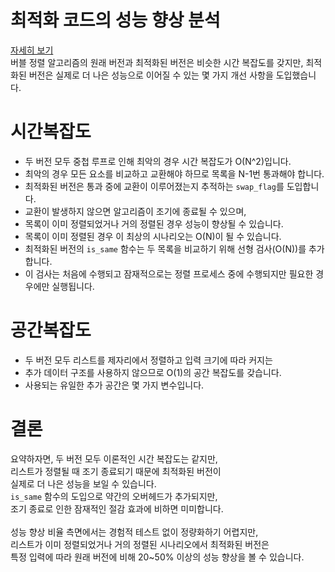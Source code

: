 # 최적화 코드의 성능 향상 분석
[자세히 보기](https://github.com/sungw00ng/Today_I_Learn/blob/main/%EC%9E%90%EB%A3%8C%EA%B5%AC%EC%A1%B0/Sortings/Bubble%20sort/Bubble_sort_Optimization.md)<br>
버블 정렬 알고리즘의 원래 버전과 최적화된 버전은 비슷한 시간 복잡도를 갖지만,
최적화된 버전은 실제로 더 나은 성능으로 이어질 수 있는 몇 가지 개선 사항을 도입했습니다.

# 시간복잡도
   - 두 버전 모두 중첩 루프로 인해 최악의 경우 시간 복잡도가 O(N^2)입니다.
   - 최악의 경우 모든 요소를 ​​비교하고 교환해야 하므로 목록을 N-1번 통과해야 합니다. 
   - 최적화된 버전은 통과 중에 교환이 이루어졌는지 추적하는 `swap_flag`를 도입합니다.
   -  교환이 발생하지 않으면 알고리즘이 조기에 종료될 수 있으며,
   -  목록이 이미 정렬되었거나 거의 정렬된 경우 성능이 향상될 수 있습니다.
   -   목록이 이미 정렬된 경우 이 최상의 시나리오는 O(N)이 될 수 있습니다. 
   - 최적화된 버전의 `is_same` 함수는 두 목록을 비교하기 위해 선형 검사(O(N))를 추가합니다.
   -  이 검사는 처음에 수행되고 잠재적으로는 정렬 프로세스 중에 수행되지만 필요한 경우에만 실행됩니다. 

# 공간복잡도
   - 두 버전 모두 리스트를 제자리에서 정렬하고 입력 크기에 따라 커지는
   - 추가 데이터 구조를 사용하지 않으므로 O(1)의 공간 복잡도를 갖습니다.
   - 사용되는 유일한 추가 공간은 몇 가지 변수입니다. 

# 결론
요약하자면, 두 버전 모두 이론적인 시간 복잡도는 같지만, <br>
리스트가 정렬될 때 조기 종료되기 때문에 최적화된 버전이 <br>
실제로 더 나은 성능을 보일 수 있습니다. <br>
`is_same` 함수의 도입으로 약간의 오버헤드가 추가되지만, <br>
조기 종료로 인한 잠재적인 절감 효과에 비하면 미미합니다. <br>
<br>
성능 향상 비율 측면에서는 경험적 테스트 없이 정량화하기 어렵지만, <br>
리스트가 이미 정렬되었거나 거의 정렬된 시나리오에서 최적화된 버전은 <br>
특정 입력에 따라 원래 버전에 비해 20~50% 이상의 성능 향상을 볼 수 있습니다.<br>
